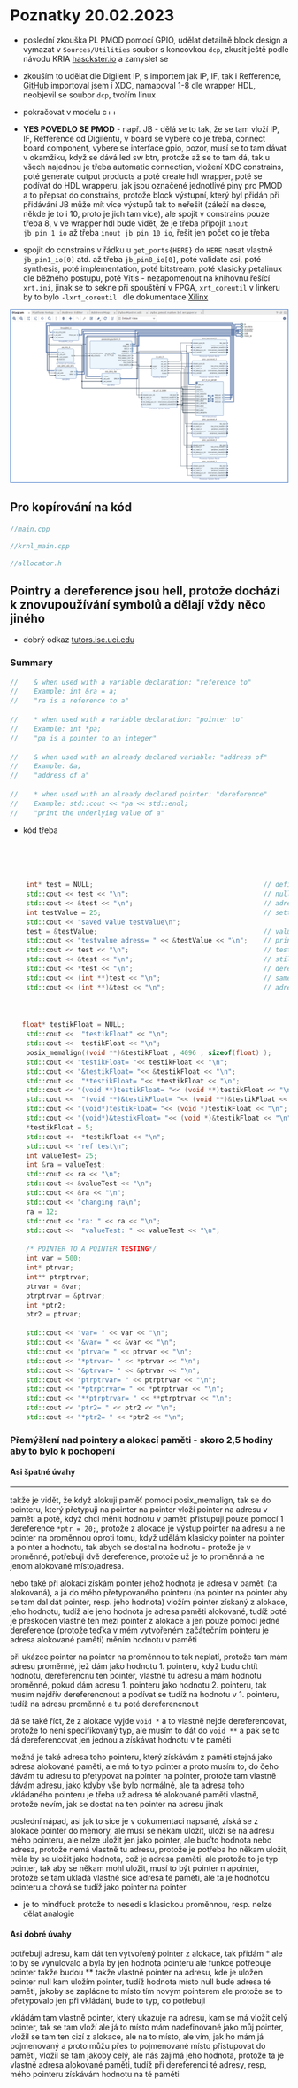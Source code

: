 # Poznatky 20.02.2023

- poslední zkouška PL PMOD pomocí GPIO, udělat detailně block design a vymazat v `Sources/Utilities` soubor s koncovkou `dcp`, zkusit ještě podle návodu KRIA [hasckster.io](https://www.hackster.io/whitney-knitter/rpi-pmod-connector-gpio-with-custom-pl-design-in-kria-kr260-53c40e) a zamyslet se
- zkouším to udělat dle Digilent IP, s importem jak IP, IF, tak i Refference, [GitHub](https://github.com/Digilent/vivado-library) importoval jsem i XDC, namapoval 1-8 dle wrapper HDL, neobjevil se soubor `dcp`, tvořím linux
- pokračovat v modelu c++

- **YES POVEDLO SE PMOD** - např. JB - dělá se to tak, že se tam vloží IP, IF, Refference od Digilentu, v board se vybere co je třeba, connect board component, vybere se interface gpio, pozor, musí se to tam dávat v okamžiku, když se dává led sw btn, protože až se to tam dá, tak u všech najednou je třeba automatic connection, vložení XDC constrains, poté generate output products a poté create hdl wrapper, poté se podívat do HDL wrapperu, jak jsou označené jednotlivé piny pro PMOD a to přepsat do constrains, protože block výstupní, který byl přidán při přidávání JB může mít více výstupů tak to neřešit (záleží na desce, někde je to i 10, proto je jich tam více), ale spojit v constrains pouze třeba 8, v ve wrapper hdl bude vidět, že je třeba připojit `inout jb_pin_1_io` až třeba `inout jb_pin_10_io`, řešit jen počet co je třeba
- spojit do constrains v řádku u `get_ports{HERE}` do `HERE` nasat vlastně `jb_pin1_io[0]` atd. až třeba `jb_pin8_io[0]`, poté validate asi, poté synthesis, poté implementation, poté bitstream, poté klasicky petalinux dle běžného postupu, poté Vitis - nezapomenout na knihovnu řešící `xrt.ini`, jinak se to sekne při spouštění v FPGA, `xrt_coreutil` v linkeru by to bylo `-lxrt_coreutil ` dle dokumentace [Xilinx](https://docs.xilinx.com/r/2021.2-English/ug1393-vitis-application-acceleration/Custom-Profiling-of-the-Host-Application)

![Ukázkový screen pro pmod JB](./images/20230220/20230220_ukazkovy_screen_pro_pmod_jb.png)

## Pro kopírování na kód

```c++
//main.cpp

```

```c++
//krnl_main.cpp

```

```c++
//allocator.h

```

## Pointry a dereference jsou hell, protože dochází k znovupoužívání symbolů a dělají vždy něco jiného

- dobrý odkaz [tutors.isc.uci.edu](http://tutors.ics.uci.edu/index.php/tutor-resources/81-cpp-resources/122-cpp-ref-pointer-operators)

### Summary

```c++
//    & when used with a variable declaration: "reference to"
//    Example: int &ra = a;
//    "ra is a reference to a"

//    * when used with a variable declaration: "pointer to"
//    Example: int *pa;
//    "pa is a pointer to an integer"

//    & when used with an already declared variable: "address of"
//    Example: &a;
//    "address of a"

//    * when used with an already declared pointer: "dereference"
//    Example: std::cout << *pa << std::endl;
//    "print the underlying value of a"
```

- kód třeba

```c++




    int* test = NULL;                                           // defining a pointer
    std::cout << test << "\n";                                  // null adress output 0x0
    std::cout << &test << "\n";                                 // adress of a pointer variable in memory
    int testValue = 25;                                         // setting new value variable
    std::cout << "saved value testValue\n";
    test = &testValue;                                          // value of pointer holds adress of testValue
    std::cout << "testvalue adress= " << &testValue << "\n";    // printing out adress of testValue
    std::cout << test << "\n";                                  // test pointer value is adress of testValue
    std::cout << &test << "\n";                                 // still printing adress of a pointer variable in memory
    std::cout << *test << "\n";                                 // dereferencing value => getting value of testValue ,for struct it would be structName->variable
    std::cout << (int **)test << "\n";                          // same as test - it is value of test so adress of testValue variable
    std::cout << (int **)&test << "\n";                         // adress of a pointer



   float* testikFloat = NULL;                                                           // defining pointer
    std::cout <<  "testikFloat" << "\n";
    std::cout <<  testikFloat << "\n";                                                  // adress to which pointer points = NULL
    posix_memalign((void **)&testikFloat , 4096 , sizeof(float) );                      // potřebujete to vlastně vstup adresu, aby posix_memalign mohla změnit hodnotu pointeru na adresu pointeru který ukazuje na místo alokované v paměti, jenže ještě je třeba přetypovat tu adresu, protože je to typ pointer na pointer
    std::cout << "testikFloat= "<< testikFloat << "\n";                                 // value of testikFloat so adress of a memory
    std::cout << "&testikFloat= "<< &testikFloat << "\n";                               // adress of a pointer testikFloat
    std::cout <<  "*testikFloat= "<< *testikFloat << "\n";                              // value in a memory allocated memory place - dereferencing
    std::cout << "(void **)testikFloat= "<< (void **)testikFloat << "\n";               // value of a testikFloat so adress of a memory but with changed type
    std::cout <<  "(void **)&testikFloat= "<< (void **)&testikFloat << "\n";            // adress of a testikFloat in void format
    std::cout << "(void*)testikFloat= "<< (void *)testikFloat << "\n";
    std::cout << "(void*)&testikFloat= "<< (void *)&testikFloat << "\n";
    *testikFloat = 5;
    std::cout <<  *testikFloat << "\n";                                                 // setting value in a memory to which is pointed by pointer testikFloat, so dereference testikFloat and paste value 5 here
    std::cout << "ref test\n";
    int valueTest= 25;                                                                  // new integer value
    int &ra = valueTest;                                                                // ra is reference to a
    std::cout << ra << "\n";
    std::cout << &valueTest << "\n";                                                    // adress of a variable valueTest
    std::cout << &ra << "\n";                                                           // basically adress of a variable valueTest
    std::cout << "changing ra\n";
    ra = 12;                                                                            // changing value of ra so value of valueTest
    std::cout << "ra: " << ra << "\n";
    std::cout <<  "valueTest: " << valueTest << "\n";

    /* POINTER TO A POINTER TESTING*/
    int var = 500;
    int* ptrvar;
    int** ptrptrvar;
    ptrvar = &var;
    ptrptrvar = &ptrvar;
    int *ptr2;
    ptr2 = ptrvar;

    std::cout << "var= " << var << "\n";
    std::cout << "&var= " << &var << "\n";
    std::cout << "ptrvar= " << ptrvar << "\n";
    std::cout << "*ptrvar= " << *ptrvar << "\n";
    std::cout << "&ptrvar= " << &ptrvar << "\n";
    std::cout << "ptrptrvar= " << ptrptrvar << "\n";
    std::cout << "*ptrptrvar= " << *ptrptrvar << "\n";
    std::cout << "**ptrptrvar= " << **ptrptrvar << "\n";
    std::cout << "ptr2= " << ptr2 << "\n";
    std::cout << "*ptr2= " << *ptr2 << "\n";
```

### Přemýšlení nad pointery a alokací paměti - skoro 2,5 hodiny aby to bylo k pochopení

#### Asi špatné úvahy

---

takže je vidět, že když alokuji paměť pomocí posix_memalign, tak se do pointeru, který přetypuji na pointer na pointer vloží pointer na adresu v paměti a poté, když chci měnit hodnotu v paměti přistupuji pouze pomocí 1 dereference `*ptr = 20;`, protože z alokace je výstup pointer na adresu a ne pointer na proměnnou oproti tomu, když udělám klasicky pointer na pointer a pointer a hodnotu, tak abych se dostal na hodnotu - protože je v proměnné, potřebuji dvě dereference, protože už je to proměnná a ne jenom alokované místo/adresa.

nebo také při alokaci získám pointer jehož hodnota je adresa v paměti (ta alokovaná), a já do mého přetypovaného pointeru (na pointer na pointer aby se tam dal dát pointer, resp. jeho hodnota) vložím pointer získaný z alokace, jeho hodnotu, tudíž ale jeho hodnota je adresa paměti alokované, tudíž poté je přeskočen vlastně ten mezi pointer z alokace a jen pouze pomocí jedné dereference (protože teďka v mém vytvořeném začátečním pointeru je adresa alokované paměti) měním hodnotu v paměti

při ukázce pointer na pointer na proměnnou to tak neplatí, protože tam mám adresu proměnné, jež dám jako hodnotu 1. pointeru, když budu chtít hodnotu, dereferencnu ten pointer, vlastně tu adresu a mám hodnotu proměnné, pokud dám adresu 1. pointeru jako hodnotu 2. pointeru, tak musím nejdřív dereferencnout a podívat se tudíž na hodnotu v 1. pointeru, tudíž na adresu proměnné a tu poté dereferencnout

dá se také říct, že z alokace vyjde `void *` a to vlastně nejde dereferencovat, protože to není specifikovaný typ, ale musím to dát do `void **` a pak se to dá dereferencovat jen jednou a získávat hodnotu v té paměti

možná je také adresa toho pointeru, který získávám z paměti stejná jako adresa alokované paměti, ale má to typ pointer a proto musím to, do čeho dávám tu adresu to přetypovat na pointer na pointer, protože tam vlastně dávám adresu, jako kdyby vše bylo normálně, ale ta adresa toho vkládaného pointeru je třeba už adresa té alokované paměti vlastně, protože nevím, jak se dostat na ten pointer na adresu jinak

poslední nápad, asi jak to sice je v dokumentaci napsané, získá se z alokace pointer do memory, ale musí se někam uložit, uloží se na adresu mého pointeru, ale nelze uložit jen jako pointer, ale buďto hodnota nebo adresa, protože nemá vlastně tu adresu, protože je potřeba ho někam uložit, měla by se uložit jako hodnota, což je adresa paměti, ale protože to je typ pointer, tak aby se někam mohl uložit, musí to být pointer n apointer, protože se tam ukládá vlastně sice adresa té paměti, ale ta je hodnotou pointeru a chová se tudíž jako pointer na pointer

- je to mindfuck protože to nesedí s klasickou proměnnou, resp. nelze dělat analogie

#### Asi dobré úvahy

potřebuji adresu, kam dát ten vytvořený pointer z alokace, tak přidám \* ale to by se vynulovalo a byla by jen hodnota pointeru ale funkce potřebuje pointer takže budou \*\* takže vlastně pointer na adresu, kde je uložen pointer null kam uložím pointer, tudíž hodnota místo null bude adresa té paměti, jakoby se zaplácne to místo tím novým pointerem ale protože se to přetypovalo jen při vkládání, bude to typ, co potřebuji

vkládám tam vlastně pointer, který ukazuje na adresu, kam se má vložit celý pointer, tak se tam vloží ale já to místo mám nadefinované jako můj pointer, vložil se tam ten cizí z alokace, ale na to místo, ale vím, jak ho mám já pojmenovaný a proto můžu přes to pojmenované místo přistupovat do paměti, vložil se tam jakoby celý, ale nás zajímá jeho hodnota, protože ta je vlastně adresa alokované paměti, tudíž při dereferenci té adresy, resp, mého pointeru získávám hodnotu na té paměti
